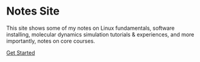 # Notes Site

This site shows some of my notes on Linux fundamentals, software installing, molecular dynamics simulation tutorials \& experiences, and more importantly, notes on core courses.

[Get Started](README.md)